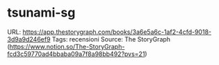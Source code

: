 # tsunami-sg

URL: https://app.thestorygraph.com/books/3a6e5a6c-1af2-4cfd-9018-3d9a9d246ef9
Tags: recensioni
Source: The StoryGraph (https://www.notion.so/The-StoryGraph-fcd3c59770ad4bbaba09a7f8a98bb492?pvs=21)